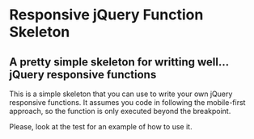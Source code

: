 # Responsive jQuery Function Skeleton
## A pretty simple skeleton for writting well... jQuery responsive functions

This is a simple skeleton that you can use to write your own jQuery responsive functions. It assumes you code in following the mobile-first approach, so the function is only executed beyond the breakpoint.

Please, look at the test for an example of how to use it. 